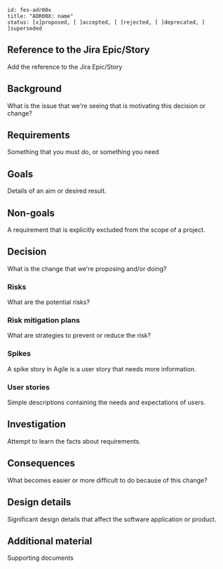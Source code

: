 `id: fes-adr00x` <br>
`title: "ADR00X: name"` <br>
`status: [x]proposed, [ ]accepted, [ ]rejected, [ ]deprecated, [ ]superseded`

## Reference to the Jira Epic/Story

Add the reference to the Jira Epic/Story

## Background

What is the issue that we're seeing that is motivating this decision or change?

## Requirements

Something that you must do, or something you need

## Goals

Details of an aim or desired result.

## Non-goals

A requirement that is explicitly excluded from the scope of a project.

## Decision

What is the change that we're proposing and/or doing?

### Risks

What are the potential risks?

### Risk mitigation plans

What are strategies to prevent or reduce the risk?

### Spikes

A spike story in Agile is a user story that needs more information.

### User stories

Simple descriptions containing the needs and expectations of users.

## Investigation

Attempt to learn the facts about requirements.

## Consequences

What becomes easier or more difficult to do because of this change?


## Design details

Significant design details that affect the software application or product.

## Additional material

Supporting documents
